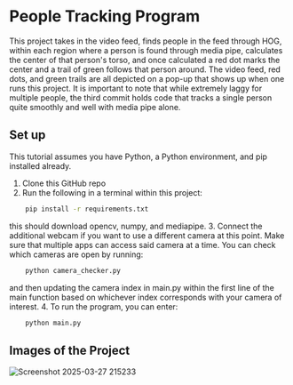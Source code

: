 # People Tracking Program

This project takes in the video feed, finds people in the feed through HOG, within each region where a person is found through media pipe, calculates the center of that person's torso, and once calculated a red dot marks the center and a trail of green follows that person around. The video feed, red dots, and green trails are all depicted on a pop-up that shows up when one runs this project. It is important to note that while extremely laggy for multiple people, the third commit holds code that tracks a single person quite smoothly and well with media pipe alone. 

## Set up
This tutorial assumes you have Python, a Python environment, and pip installed already.

1. Clone this GitHub repo
2. Run the following in a terminal within this project:

``` bash
    pip install -r requirements.txt
```

this should download opencv, numpy, and mediapipe.
3. Connect the additional webcam if you want to use a different camera at this point. Make sure that multiple apps can access said camera at a time. You can check which cameras are open by running:

``` bash
    python camera_checker.py
```

and then updating the camera index in main.py within the first line of the main function based on whichever index corresponds with your camera of interest. 
4. To run the program, you can enter:

``` bash
    python main.py
```

## Images of the Project
![Screenshot 2025-03-27 215233](https://github.com/user-attachments/assets/80cb8787-c0e4-4a22-8170-2b30f8a09499)
